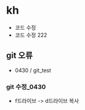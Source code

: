 # kh

- 코드 수정
- 코드 수정 222
<h2>git 오류</h2>

- 0430 / git_test



<h3>git 수정_0430</h3>

- f드라이브 -> d드라이브 복사